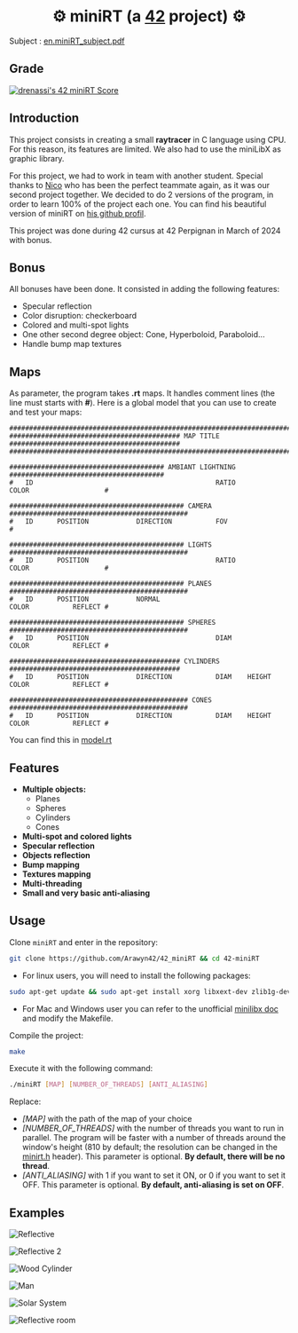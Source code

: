 # <div align="center">⚙️ miniRT (a [42](https://42perpignan.fr/) project) ⚙️</div>

Subject : [en.miniRT_subject.pdf](subject/en.subject.pdf)

## Grade
[![drenassi's 42 miniRT Score](https://badge42.coday.fr/api/v2/clph33bao098101t6vnzqbe17/project/3531971)](https://github.com/Coday-meric/badge42)

## Introduction
This project consists in creating a small **raytracer** in C language using CPU. For this reason, its features are limited. We also had to use the miniLibX as graphic library.

For this project, we had to work in team with another student. Special thanks to [Nico](https://github.com/Floperatok) who has been the perfect teammate again, as it was our second project together. We decided to do 2 versions of the program, in order to learn 100% of the project each one. You can find his beautiful version of miniRT on [his github profil](https://github.com/Floperatok/42-miniRT).

This project was done during 42 cursus at 42 Perpignan in March of 2024 with bonus.

## Bonus
All bonuses have been done. It consisted in adding the following features:
- Specular reflection
- Color disruption: checkerboard
- Colored and multi-spot lights
- One other second degree object: Cone, Hyperboloid, Paraboloid...
- Handle bump map textures

## Maps
As parameter, the program takes **.rt** maps. It handles comment lines (the line must starts with **#**).
Here is a global model that you can use to create and test your maps:

```
#################################################################################################
########################################### MAP TITLE ###########################################
#################################################################################################

####################################### AMBIANT LIGHTNING #######################################
#	ID												RATIO				COLOR					#

############################################ CAMERA #############################################
#	ID		POSITION			DIRECTION			FOV											#

############################################ LIGHTS #############################################
#	ID		POSITION								RATIO				COLOR					#

############################################ PLANES #############################################
#	ID		POSITION			NORMAL									COLOR			REFLECT	#

############################################ SPHERES #############################################
#	ID		POSITION								DIAM				COLOR			REFLECT	#

########################################### CYLINDERS ###########################################
#	ID		POSITION			DIRECTION			DIAM	HEIGHT		COLOR			REFLECT	#

############################################# CONES #############################################
#	ID		POSITION			DIRECTION			DIAM	HEIGHT		COLOR			REFLECT	#
```

You can find this in [model.rt](maps/model.rt)</a>

## Features
- **Multiple objects:**
    - Planes
    - Spheres
    - Cylinders
    - Cones
- **Multi-spot and colored lights**
- **Specular reflection**
- **Objects reflection**
- **Bump mapping**
- **Textures mapping**
- **Multi-threading**
- **Small and very basic anti-aliasing**

## Usage
Clone `miniRT` and enter in the repository:
```sh
git clone https://github.com/Arawyn42/42_miniRT && cd 42-miniRT
```

- For linux users, you will need to install the following packages:
```sh
sudo apt-get update && sudo apt-get install xorg libxext-dev zlib1g-dev libbsd-dev && sudo apt-get upgrade
```
- For Mac and Windows user you can refer to the unofficial [minilibx doc](https://harm-smits.github.io/42docs/libs/minilibx/getting_started.html) and modify the Makefile.

Compile the project:
```sh
make
```

Execute it with the following command:
```sh
./miniRT [MAP] [NUMBER_OF_THREADS] [ANTI_ALIASING]
```
Replace:
- *[MAP]* with the path of the map of your choice
- *[NUMBER_OF_THREADS]* with the number of threads you want to run in parallel. The program will be faster with a number of threads around the window's height (810 by default; the resolution can be changed in the [minirt.h](includes/minirt.h) header). This parameter is optional. **By default, there will be no thread**.
- *[ANTI_ALIASING]* with 1 if you want to set it ON, or 0 if you want to set it OFF. This parameter is optional. **By default, anti-aliasing is set on OFF**.

## Examples
![Reflective](examples/reflective.png)

![Reflective 2](examples/reflective2.png)

![Wood Cylinder](examples/wood.png)

![Man](examples/man.png)

![Solar System](examples/solar_system.png)

![Reflective room](examples/reflective_room.png)